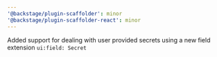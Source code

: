 ```yaml
---
'@backstage/plugin-scaffolder': minor
'@backstage/plugin-scaffolder-react': minor
---
```


Added support for dealing with user provided secrets using a new field extension `ui:field: Secret`
